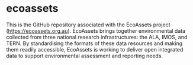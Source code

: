 # ecoassets
This is the GitHub repository associated with the EcoAssets project (https://ecoassets.org.au). EcoAssets brings together environmental data collected from three national research infrastructures: the ALA, IMOS, and TERN. By standardising the formats of these data resources and making them readily accessible, EcoAssets is working to deliver open integrated data to support environmental assessment and reporting needs. 
